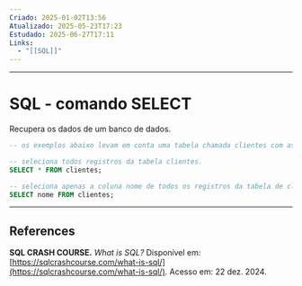 ```yaml
---
Criado: 2025-01-02T13:56
Atualizado: 2025-05-23T17:23
Estudado: 2025-06-27T17:11
Links:
  - "[[SQL]]"
---
```

---
# SQL - comando SELECT

Recupera os dados de um banco de dados.

```SQL
-- os exemplos abaixo levam em conta uma tabela chamada clientes com as colunas nome, sobrenome e email.

-- seleciona todos registros da tabela clientes.
SELECT * FROM clientes;

-- seleciona apenas a coluna nome de todos os registros da tabela de clientes.
SELECT nome FROM clientes;
```

---
## References

**SQL CRASH COURSE.** _What is SQL?_ Disponível em: [https://sqlcrashcourse.com/what-is-sql/](https://sqlcrashcourse.com/what-is-sql/). Acesso em: 22 dez. 2024.